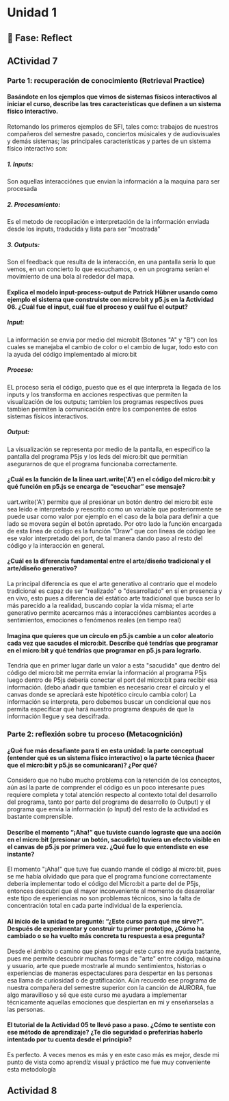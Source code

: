 # Unidad 1

## 🤔 Fase: Reflect

## ACtividad 7

### Parte 1: recuperación de conocimiento (Retrieval Practice)

#### Basándote en los ejemplos que vimos de sistemas físicos interactivos al iniciar el curso, describe las tres características que definen a un sistema físico interactivo.

Retomando los primeros ejemplos de SFI, tales como: trabajos de nuestros compañeros del semestre pasado, conciertos músicales y de audiovisuales y demás sistemas; las principales características y partes de un sistema físico interactivo son:

##### 1. Inputs:
Son aquellas interacciónes que envian la información a la maquina para ser procesada
##### 2. Procesamiento:
Es el metodo de recopilación e interpretación de la información enviada desde los inputs, traducida y lista para ser "mostrada"
##### 3. Outputs:
Son el feedback que resulta de la interacción, en una pantalla sería lo que vemos, en un concierto lo que escuchamos, o en un programa serían el movimiento de una bola al rededor del mapa.

#### Explica el modelo input-process-output de Patrick Hübner usando como ejemplo el sistema que construiste con micro:bit y p5.js en la Actividad 06. ¿Cuál fue el input, cuál fue el proceso y cuál fue el output?

##### Input:
La información se envia por medio del microbit (Botones "A" y "B") con los cuales se manejaba el cambio de color o el cambio de lugar, todo esto con la ayuda del código implementado al micro:bit
##### Proceso:
EL proceso sería el código, puesto que es el que interpreta la llegada de los inputs y los transforma en acciones respectivas que permiten la visualización de los outputs; tambien los programas respectivos pues tambien permiten la comunicación entre los componentes de estos sistemas físicos interactivos.
##### Output:
La visualización se representa por medio de la pantalla, en especifico la pantalla del programa P5js y los leds del micro:bit que permitían asegurarnos de que el programa funcionaba correctamente.

#### ¿Cuál es la función de la línea uart.write('A') en el código del micro:bit y qué función en p5.js se encarga de “escuchar” ese mensaje?

uart.write('A') permite que al presiónar un botón dentro del micro:bit este sea leído e interpretado y reescrito como un variable que posteriormente se puede usar como valor por ejemplo en el caso de la bola para definir a que lado se movera según el botón apretado. Por otro lado la función encargada de esta linea de código es la función "Draw" que con lineas de código lee ese valor interpretado del port, de tal manera dando paso al resto del código y la interacción en general.

#### ¿Cuál es la diferencia fundamental entre el arte/diseño tradicional y el arte/diseño generativo?

La principal diferencia es que el arte generativo al contrario que el modelo tradicional es capaz de ser "realizado" o "desarrollado" en sí en presencia y en vivo, esto pues a diferencia del estático arte tradicional que busca ser lo más parecido a la realidad, buscando copiar la vida misma; el arte generativo permite acercarnos más a interacciónes cambiantes acordes a sentimientos, emociones o fenómenos reales (en tiempo real)

#### Imagina que quieres que un círculo en p5.js cambie a un color aleatorio cada vez que sacudes el micro:bit. Describe qué tendrías que programar en el micro:bit y qué tendrías que programar en p5.js para lograrlo.

Tendría que en primer lugar darle un valor a esta "sacudida" que dentro del código del micro:bit me permita envíar la información al programa P5js
luego dentro de P5js debería conectar el port del micro:bit para recibir esa información. 
(debo añadir que tambien es necesario crear el círculo y el canvas donde se apreciará este hipotético círculo cambia color)
La información se interpreta, pero debemos buscar un condicional que nos permita especificar qué hará nuestro programa después de que la información llegue y sea descifrada. 


### Parte 2: reflexión sobre tu proceso (Metacognición)

#### ¿Qué fue más desafiante para ti en esta unidad: la parte conceptual (entender qué es un sistema físico interactivo) o la parte técnica (hacer que el micro:bit y p5.js se comunicaran)? ¿Por qué?

Considero que no hubo mucho problema con la retención de los conceptos, aún así la parte de comprender el código es un poco interesante pues requiere completa y total atención respecto al contexto total del desarrollo del programa, tanto por parte del programa de desarrollo (o Output) y el programa que envía la información (o Input) del resto de la actividad es bastante comprensible.

#### Describe el momento “¡Aha!” que tuviste cuando lograste que una acción en el micro:bit (presionar un botón, sacudirlo) tuviera un efecto visible en el canvas de p5.js por primera vez. ¿Qué fue lo que entendiste en ese instante?

El momento "¡Aha!" que tuve fue cuando mande el código al micro:bit, pues se me había olvidado que para que el programa funcione correctamente debería implementar todo el código del Micro:bit a parte del de P5js, entonces descubrí que el mayor inconveniente al momento de desarrollar este tipo de experiencias no son problemas técnicos, sino la falta de concentración total en cada parte individual de la experiencia.

#### Al inicio de la unidad te pregunté: “¿Este curso para qué me sirve?”. Después de experimentar y construir tu primer prototipo, ¿Cómo ha cambiado o se ha vuelto más concreta tu respuesta a esa pregunta?

Desde el ámbito o camino que pienso seguir este curso me ayuda bastante, pues me permite descubrir muchas formas de "arte" entre código, máquina y usuario, arte que puede mostrarle al mundo sentimientos, historias o experiencias de maneras espectaculares para despertar en las personas esa llama de curiosidad o de gratificación. Aún recuerdo ese programa de nuestra compañera del semestre superior con la canción de AURORA, fue algo maravilloso y sé que este curso me ayudara a implementar técnicamente aquellas emociones que despiertan en mi y enseñarselas a las personas.

#### El tutorial de la Actividad 05 te llevó paso a paso. ¿Cómo te sentiste con ese método de aprendizaje? ¿Te dio seguridad o preferirías haberlo intentado por tu cuenta desde el principio?

Es perfecto. A veces menos es más y en este caso más es mejor, desde mi punto de vista como aprendíz visual y práctico me fue muy conveniente esta metodología



## Actividad 8

